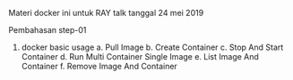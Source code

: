 Materi docker ini untuk RAY talk tanggal 24 mei 2019

Pembahasan step-01
1. docker basic usage
	a. Pull Image
	b. Create Container
	c. Stop And Start Container
	d. Run Multi Container Single Image
	e. List Image And Container
	f. Remove Image And Container
